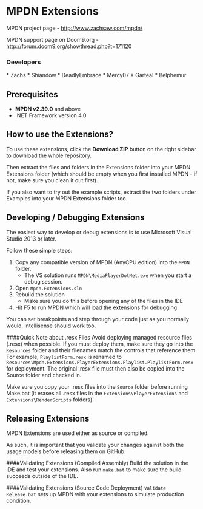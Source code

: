 MPDN Extensions
===============

MPDN project page - http://www.zachsaw.com/mpdn/

MPDN support page on Doom9.org - http://forum.doom9.org/showthread.php?t=171120

<H3>Developers</H3>
* Zachs
* Shiandow
* DeadlyEmbrace
* Mercy07
* Garteal
* Belphemur


Prerequisites
-------------
* **MPDN v2.39.0** and above
* .NET Framework version 4.0


How to use the Extensions?
--------------------------

To use these extensions, click the **Download ZIP** button on the right sidebar to download the whole repository.

Then extract the files and folders in the Extensions folder into your MPDN Extensions folder (which should be empty when you first installed MPDN - if not, make sure you clean it out first).

If you also want to try out the example scripts, extract the two folders under Examples into your MPDN Extensions folder too.


Developing / Debugging Extensions
---------------------------------

The easiest way to develop or debug extensions is to use Microsoft Visual Studio 2013 or later.

Follow these simple steps:

1. Copy any compatible version of MPDN (AnyCPU edition) into the `MPDN` folder.
    * The VS solution runs `MPDN\MediaPlayerDotNet.exe` when you start a debug session.
1. Open `Mpdn.Extensions.sln`
1. Rebuild the solution
    * Make sure you do this before opening any of the files in the IDE
1. Hit F5 to run MPDN which will load the extensions for debugging

You can set breakpoints and step through your code just as you normally would. Intellisense should work too.

####Quick Note about .resx Files
Avoid deploying managed resource files (.resx) when possible. If you must deploy them, make sure they go into the `Resources` folder and their filenames match the controls that reference them. For example, `PlaylistForm.resx` is renamed to `Resources\Mpdn.Extensions.PlayerExtensions.Playlist.PlaylistForm.resx` for deployment. The original .resx file must then also be copied into the Source folder and checked in.

Make sure you copy your .resx files into the `Source` folder before running Make.bat (it erases all .resx files in the `Extensions\PlayerExtensions` and `Extensions\RenderScripts` folders).


Releasing Extensions
--------------------

MPDN Extensions are used either as source or compiled.  

As such, it is important that you validate your changes against both the usage models before releasing them on GitHub.

####Validating Extensions (Compiled Assembly)
Build the solution in the IDE and test your extensions. Also run `make.bat` to make sure the build succeeds outside of the IDE.

####Validating Extensions (Source Code Deployment)
`Validate Release.bat` sets up MPDN with your extensions to simulate production condition.

